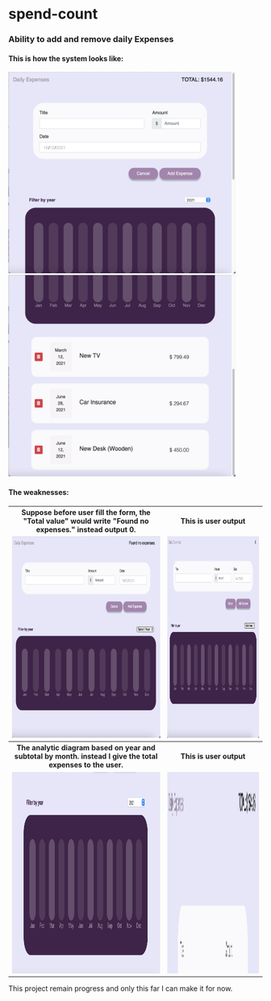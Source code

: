 # spend-count
<h3>Ability to add and remove daily Expenses </h3>

<h4>This is how the system looks like:</h4>

<img src="https://github.com/0732sta/spend-count/blob/main/screenshot/1.png" width="450px" height="400">
<img src="https://github.com/0732sta/spend-count/blob/main/screenshot/2.png" width="450px" height="400">
<br>
<h4>The weaknesses:</h4>
<table>
  <tr>
    <th>Suppose before user fill the form, the "Total value" would write "Found no expenses." instead output 0.</th>
    <th>This is user output</th>
  </tr>
  <tr>
    <td> <img src="https://github.com/0732sta/spend-count/blob/main/screenshot/4.png" width="450px" height="400"></td>
    <td><img src="https://github.com/0732sta/spend-count/blob/main/screenshot/3.png" width="450px" height="400"> </td>
  </tr>
  <tr>
    <th>The analytic diagram based on year and subtotal by month. instead I give the total expenses to the user.</th>
    <th>This is user output</th>
  </tr>
  <tr>
    <td> <img src="https://github.com/0732sta/spend-count/blob/main/screenshot/5.png" width="450px" height="400"></td>
    <td><img src="https://github.com/0732sta/spend-count/blob/main/screenshot/6.png" width="450px" height="400"> </td>
  </tr>
  </table>

<p>This project remain progress and only this far I can make it for now.</p>
